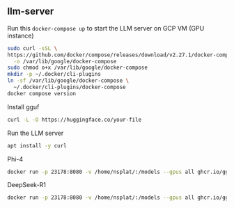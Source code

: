## llm-server

Run this `docker-compose up` to start the LLM server on GCP VM (GPU instance)

```bash
sudo curl -sSL \
https://github.com/docker/compose/releases/download/v2.27.1/docker-compose-linux-x86_64 \
  -o /var/lib/google/docker-compose
sudo chmod o+x /var/lib/google/docker-compose
mkdir -p ~/.docker/cli-plugins
ln -sf /var/lib/google/docker-compose \
  ~/.docker/cli-plugins/docker-compose
docker compose version
```

Install gguf
```bash
curl -L -O https://huggingface.co/your-file
```

Run the LLM server
```bash
apt install -y curl
```

Phi-4
```bash
docker run -p 23178:8080 -v /home/nsplat/:/models --gpus all ghcr.io/ggerganov/llama.cpp:server-cuda -m /models/phi-4-q4.gguf -c 16384 --host 0.0.0.0 --port 8080 --n-gpu-layers 99 --jinja
```

DeepSeek-R1
```bash
docker run -p 23178:8080 -v /home/nsplat/:/models --gpus all ghcr.io/ggerganov/llama.cpp:server-cuda -m /models/DeepSeek-R1-Distill-Llama-8B-Q8_0.gguf -c 16384 --host 0.0.0.0 --port 8080 --n-gpu-layers 99 --jinja
```